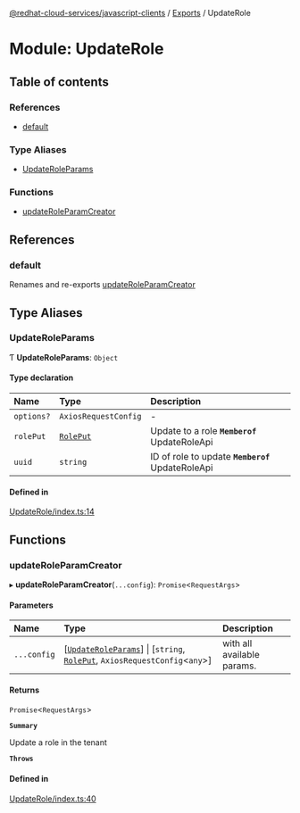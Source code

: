 [@redhat-cloud-services/javascript-clients](../README.md) / [Exports](../modules.md) / UpdateRole

# Module: UpdateRole

## Table of contents

### References

- [default](UpdateRole.md#default)

### Type Aliases

- [UpdateRoleParams](UpdateRole.md#updateroleparams)

### Functions

- [updateRoleParamCreator](UpdateRole.md#updateroleparamcreator)

## References

### default

Renames and re-exports [updateRoleParamCreator](UpdateRole.md#updateroleparamcreator)

## Type Aliases

### UpdateRoleParams

Ƭ **UpdateRoleParams**: `Object`

#### Type declaration

| Name | Type | Description |
| :------ | :------ | :------ |
| `options?` | `AxiosRequestConfig` | - |
| `rolePut` | [`RolePut`](../interfaces/types.RolePut.md) | Update to a role **`Memberof`** UpdateRoleApi |
| `uuid` | `string` | ID of role to update **`Memberof`** UpdateRoleApi |

#### Defined in

[UpdateRole/index.ts:14](https://github.com/RedHatInsights/javascript-clients/blob/main/packages/rbac/UpdateRole/index.ts#L14)

## Functions

### updateRoleParamCreator

▸ **updateRoleParamCreator**(`...config`): `Promise`\<`RequestArgs`\>

#### Parameters

| Name | Type | Description |
| :------ | :------ | :------ |
| `...config` | [[`UpdateRoleParams`](UpdateRole.md#updateroleparams)] \| [`string`, [`RolePut`](../interfaces/types.RolePut.md), `AxiosRequestConfig`\<`any`\>] | with all available params. |

#### Returns

`Promise`\<`RequestArgs`\>

**`Summary`**

Update a role in the tenant

**`Throws`**

#### Defined in

[UpdateRole/index.ts:40](https://github.com/RedHatInsights/javascript-clients/blob/main/packages/rbac/UpdateRole/index.ts#L40)
